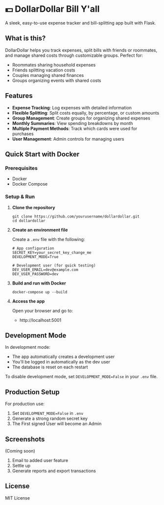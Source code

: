 # 💵 DollarDollar Bill Y'all

A sleek, easy-to-use expense tracker and bill-splitting app built with Flask.

## What is this?

DollarDollar helps you track expenses, split bills with friends or roommates, and manage shared costs through customizable groups. Perfect for:

- Roommates sharing household expenses
- Friends splitting vacation costs
- Couples managing shared finances
- Groups organizing events with shared costs

## Features

- **Expense Tracking**: Log expenses with detailed information
- **Flexible Splitting**: Split costs equally, by percentage, or custom amounts
- **Group Management**: Create groups for organizing shared expenses
- **Monthly Summaries**: View spending breakdowns by month
- **Multiple Payment Methods**: Track which cards were used for purchases
- **User Management**: Admin controls for managing users

## Quick Start with Docker

### Prerequisites
- Docker
- Docker Compose

### Setup & Run

1. **Clone the repository**
   ```
   git clone https://github.com/yourusername/dollardollar.git
   cd dollardollar
   ```

2. **Create an environment file**
   
   Create a `.env` file with the following:
   ```
   # App configuration
   SECRET_KEY=your_secret_key_change_me
   DEVELOPMENT_MODE=True
   
   # Development user (for quick testing)
   DEV_USER_EMAIL=dev@example.com
   DEV_USER_PASSWORD=dev
   ```

3. **Build and run with Docker**
   ```
   docker-compose up --build
   ```

4. **Access the app**
   
   Open your browser and go to:
   - http://localhost:5001

## Development Mode

In development mode:
- The app automatically creates a development user
- You'll be logged in automatically as the dev user
- The database is reset on each restart

To disable development mode, set `DEVELOPMENT_MODE=False` in your `.env` file.

## Production Setup

For production use:
1. Set `DEVELOPMENT_MODE=False` in `.env`
2. Generate a strong random secret key
3. The First signed User will become an Admin

## Screenshots

(Coming soon)
1. Email to added user feature
2. Settle up 
3. Generate reports and export transactions 

## License

MIT License